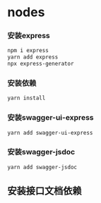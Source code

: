 # **nodes**

### 安装express

```bash
npm i express
yarn add express
npx express-generator
```

### 安装依赖

```bash
yarn install	
```

### 安装swagger-ui-express

```bash
yarn add swagger-ui-express
```

### 安装swagger-jsdoc

```bash
yarn add swagger-jsdoc
```

## 安装接口文档依赖


